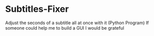 # Subtitles-Fixer
Adjust the seconds of a subtitle all at once with it (Python Program)
If someone could help me to build a GUI I would be grateful
